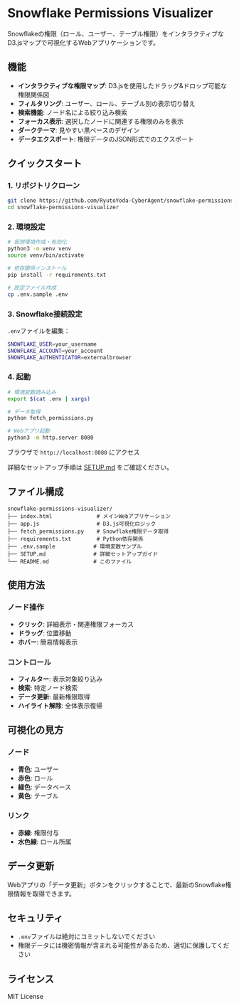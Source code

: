 # Snowflake Permissions Visualizer

Snowflakeの権限（ロール、ユーザー、テーブル権限）をインタラクティブなD3.jsマップで可視化するWebアプリケーションです。

## 機能

- **インタラクティブな権限マップ**: D3.jsを使用したドラッグ&ドロップ可能な権限関係図
- **フィルタリング**: ユーザー、ロール、テーブル別の表示切り替え
- **検索機能**: ノード名による絞り込み検索
- **フォーカス表示**: 選択したノードに関連する権限のみを表示
- **ダークテーマ**: 見やすい黒ベースのデザイン
- **データエクスポート**: 権限データのJSON形式でのエクスポート

## クイックスタート

### 1. リポジトリクローン
```bash
git clone https://github.com/RyutoYoda-CyberAgent/snowflake-permissions-visualizer.git
cd snowflake-permissions-visualizer
```

### 2. 環境設定
```bash
# 仮想環境作成・有効化
python3 -m venv venv
source venv/bin/activate

# 依存関係インストール
pip install -r requirements.txt

# 設定ファイル作成
cp .env.sample .env
```

### 3. Snowflake接続設定
`.env`ファイルを編集：
```bash
SNOWFLAKE_USER=your_username
SNOWFLAKE_ACCOUNT=your_account
SNOWFLAKE_AUTHENTICATOR=externalbrowser
```

### 4. 起動
```bash
# 環境変数読み込み
export $(cat .env | xargs)

# データ取得
python fetch_permissions.py

# Webアプリ起動
python3 -m http.server 8080
```

ブラウザで `http://localhost:8080` にアクセス

詳細なセットアップ手順は [SETUP.md](SETUP.md) をご確認ください。

## ファイル構成

```
snowflake-permissions-visualizer/
├── index.html              # メインWebアプリケーション
├── app.js                  # D3.js可視化ロジック
├── fetch_permissions.py    # Snowflake権限データ取得
├── requirements.txt        # Python依存関係
├── .env.sample            # 環境変数サンプル
├── SETUP.md               # 詳細セットアップガイド
└── README.md              # このファイル
```

## 使用方法

### ノード操作
- **クリック**: 詳細表示・関連権限フォーカス
- **ドラッグ**: 位置移動
- **ホバー**: 簡易情報表示

### コントロール
- **フィルター**: 表示対象絞り込み
- **検索**: 特定ノード検索
- **データ更新**: 最新権限取得
- **ハイライト解除**: 全体表示復帰

## 可視化の見方

### ノード
- **青色**: ユーザー
- **赤色**: ロール
- **緑色**: データベース
- **黄色**: テーブル

### リンク
- **赤線**: 権限付与
- **水色線**: ロール所属

## データ更新

Webアプリの「データ更新」ボタンをクリックすることで、最新のSnowflake権限情報を取得できます。

## セキュリティ

- `.env`ファイルは絶対にコミットしないでください
- 権限データには機密情報が含まれる可能性があるため、適切に保護してください

## ライセンス

MIT License